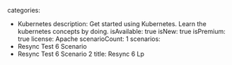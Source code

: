 categories:
  - Kubernetes
description: Get started using Kubernetes. Learn the kubernetes concepts by doing.
isAvailable: true
isNew: true
isPremium: true
license: Apache
scenarioCount: 1
scenarios:
  - Resync Test 6 Scenario
  - Resync Test 6 Scenario 2
title: Resync 6 Lp
